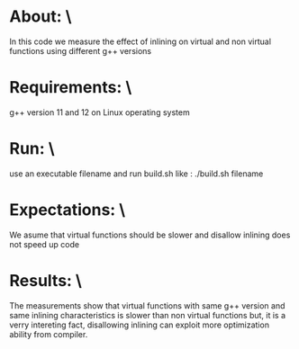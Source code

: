 # About: \
In this code we measure the effect of inlining on virtual and non virtual functions using different g++ versions

# Requirements: \
g++ version 11 and 12 on Linux operating system

# Run: \
use an executable filename
and run build.sh like : ./build.sh filename

# Expectations: \
We asume that virtual functions should be slower and disallow inlining does not speed up code

# Results: \
The measurements show that virtual functions with same g++ version and same inlining characteristics is slower than
non virtual functions but, it is a verry intereting fact, disallowing inlining can exploit more optimization ability from compiler.  
